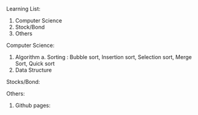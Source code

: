 Learning List:
1. Computer Science
2. Stock/Bond
3. Others

Computer Science:
1. Algorithm 
    a. Sorting : Bubble sort, Insertion sort, Selection sort, Merge Sort, Quick sort
2. Data Structure

Stocks/Bond:

Others:
1. Github pages: